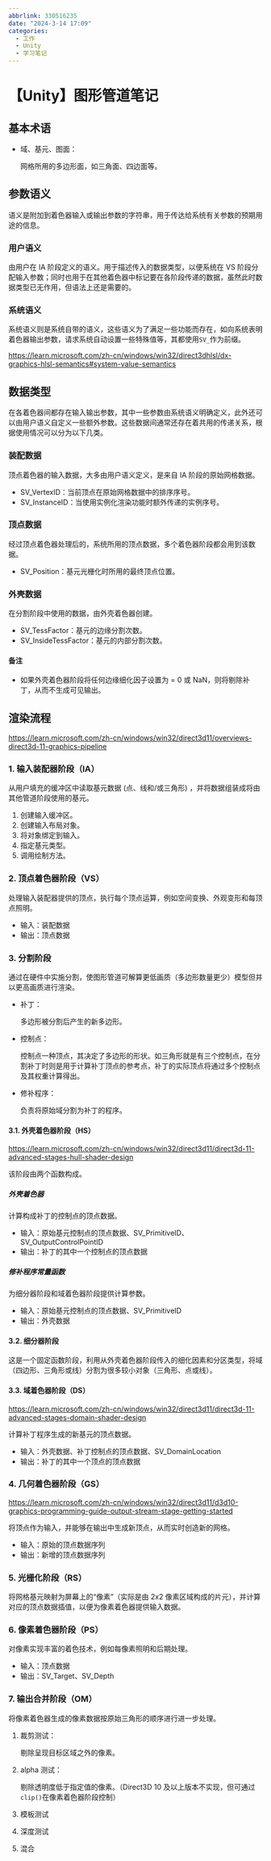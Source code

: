 ```yaml
---
abbrlink: 330516235
date: "2024-3-14 17:09"
categories:
  - 工作
  - Unity
  - 学习笔记
---
```


# 【Unity】图形管道笔记

## 基本术语

- 域、基元、图面：

  网格所用的多边形面，如三角面、四边面等。

## 参数语义

语义是附加到着色器输入或输出参数的字符串，用于传达给系统有关参数的预期用途的信息。

### 用户语义

由用户在 IA 阶段定义的语义。用于描述传入的数据类型，以便系统在 VS 阶段分配输入参数；同时也用于在其他着色器中标记要在各阶段传递的数据，虽然此时数据类型已无作用，但语法上还是需要的。

### 系统语义

系统语义则是系统自带的语义，这些语义为了满足一些功能而存在，如向系统表明着色器输出参数，请求系统自动设置一些特殊值等，其都使用`SV_`作为前缀。

https://learn.microsoft.com/zh-cn/windows/win32/direct3dhlsl/dx-graphics-hlsl-semantics#system-value-semantics

## 数据类型

在各着色器间都存在输入输出参数，其中一些参数由系统语义明确定义，此外还可以由用户语义自定义一些额外参数。这些数据间通常还存在着共用的传递关系，根据使用情况可以分为以下几类。

### 装配数据

顶点着色器的输入数据，大多由用户语义定义，是来自 IA 阶段的原始网格数据。

- SV_VertexID：当前顶点在原始网格数据中的排序序号。
- SV_InstanceID：当使用实例化渲染功能时额外传递的实例序号。

### 顶点数据

经过顶点着色器处理后的，系统所用的顶点数据，多个着色器阶段都会用到该数据。

- SV_Position：基元光栅化时所用的最终顶点位置。

### 外壳数据

在分割阶段中使用的数据，由外壳着色器创建。

- SV_TessFactor：基元的边缘分割次数。
- SV_InsideTessFactor：基元的内部分割次数。

#### 备注

- 如果外壳着色器阶段将任何边缘细化因子设置为 = 0 或 NaN，则将剔除补丁，从而不生成可见输出。

## 渲染流程

https://learn.microsoft.com/zh-cn/windows/win32/direct3d11/overviews-direct3d-11-graphics-pipeline

### 1. 输入装配器阶段（IA）

从用户填充的缓冲区中读取基元数据 (点、线和/或三角形) ，并将数据组装成将由其他管道阶段使用的基元。

1.  创建输入缓冲区。
2.  创建输入布局对象。
3.  将对象绑定到输入。
4.  指定基元类型。
5.  调用绘制方法。

### 2. 顶点着色器阶段（VS）

处理输入装配器提供的顶点，执行每个顶点运算，例如空间变换、外观变形和每顶点照明。

- 输入：装配数据
- 输出：顶点数据

### 3. 分割阶段

通过在硬件中实施分割，使图形管道可解算更低画质（多边形数量更少）模型但并以更高画质进行渲染。

- 补丁：

  多边形被分割后产生的新多边形。

- 控制点：

  控制点一种顶点，其决定了多边形的形状。如三角形就是有三个控制点，在分割补丁时则是用于计算补丁顶点的参考点，补丁的实际顶点将通过多个控制点及其权重计算得出。

- 修补程序：

  负责将原始域分割为补丁的程序。

#### 3.1. 外壳着色器阶段（HS）

https://learn.microsoft.com/zh-cn/windows/win32/direct3d11/direct3d-11-advanced-stages-hull-shader-design

该阶段由两个函数构成。

##### 外壳着色器

计算构成补丁的控制点的顶点数据。

- 输入：原始基元控制点的顶点数据、SV_PrimitiveID、SV_OutputControlPointID
- 输出：补丁的其中一个控制点的顶点数据

##### 修补程序常量函数

为细分器阶段和域着色器阶段提供计算参数。

- 输入：原始基元控制点的顶点数据、SV_PrimitiveID
- 输出：外壳数据

#### 3.2. 细分器阶段

这是一个固定函数阶段，利用从外壳着色器阶段传入的细化因素和分区类型，将域（四边形、三角形或线）分割为很多较小对象（三角形、点或线）。

#### 3.3. 域着色器阶段（DS）

https://learn.microsoft.com/zh-cn/windows/win32/direct3d11/direct3d-11-advanced-stages-domain-shader-design

计算补丁程序生成的新基元的顶点数据。

- 输入：外壳数据、补丁控制点的顶点数据、SV_DomainLocation
- 输出：补丁的其中一个顶点的顶点数据

### 4. 几何着色器阶段（GS）

https://learn.microsoft.com/zh-cn/windows/win32/direct3d11/d3d10-graphics-programming-guide-output-stream-stage-getting-started

将顶点作为输入，并能够在输出中生成新顶点，从而实时创造新的网格。

- 输入：原始的顶点数据序列
- 输出：新增的顶点数据序列

### 5. 光栅化阶段（RS）

将网格基元映射为屏幕上的“像素”（实际是由 2x2 像素区域构成的片元），并计算对应的顶点数据插值，以便为像素着色器提供输入数据。

### 6. 像素着色器阶段（PS）

对像素实现丰富的着色技术，例如每像素照明和后期处理。

- 输入：顶点数据
- 输出：SV_Target、SV_Depth

### 7. 输出合并阶段（OM）

将像素着色器生成的像素数据按原始三角形的顺序进行进一步处理。

1. 裁剪测试：

   剔除呈现目标区域之外的像素。

2. alpha 测试：

   剔除透明度低于指定值的像素。（Direct3D 10 及以上版本不实现，但可通过`clip()`在像素着色器阶段控制）

3. 模板测试
4. 深度测试
5. 混合
